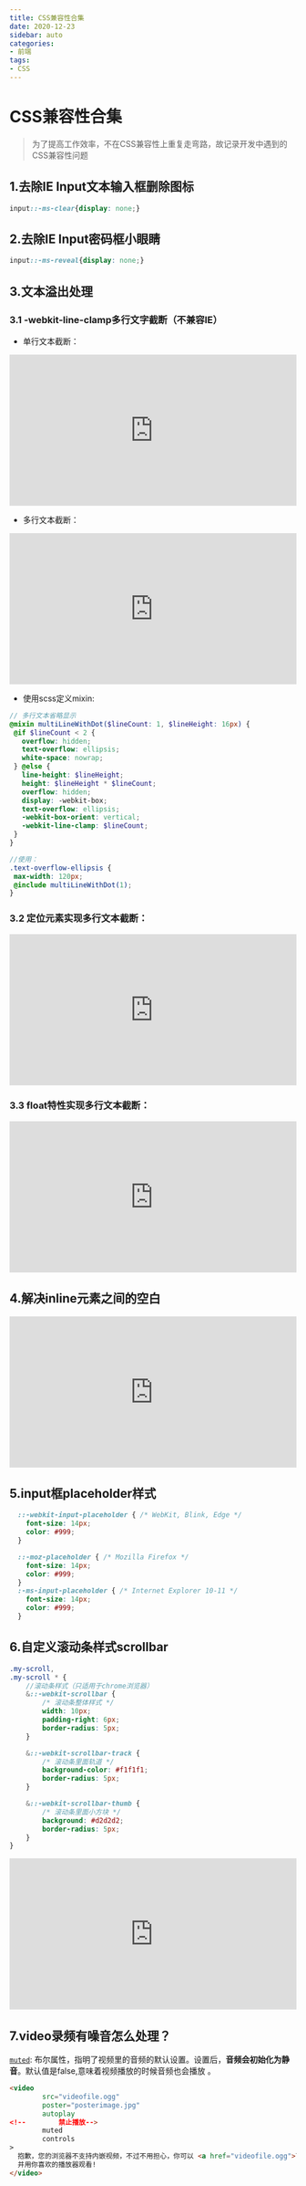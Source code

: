 ```yaml
---
title: CSS兼容性合集
date: 2020-12-23
sidebar: auto
categories: 
- 前端
tags: 
- CSS
---
```


# CSS兼容性合集

>为了提高工作效率，不在CSS兼容性上重复走弯路，故记录开发中遇到的CSS兼容性问题

## 1.去除IE Input文本输入框删除图标
```css
input::-ms-clear{display: none;}
```
## 2.去除IE Input密码框小眼睛
```css
input::-ms-reveal{display: none;}
```

## 3.文本溢出处理
### 3.1 -webkit-line-clamp多行文字截断（不兼容IE）
+ 单行文本截断：
<iframe height="265" style="width: 100%;" scrolling="no" title="单行文本截断" src="https://codepen.io/keekuun/embed/gNEJOJ?height=265&theme-id=light&default-tab=html,result" frameborder="no" loading="lazy" allowtransparency="true" allowfullscreen="true">
  See the Pen <a href='https://codepen.io/keekuun/pen/gNEJOJ'>单行文本截断</a> by Keekuun
  (<a href='https://codepen.io/keekuun'>@keekuun</a>) on <a href='https://codepen.io'>CodePen</a>.
</iframe>

+ 多行文本截断：
<iframe height="265" style="width: 100%;" scrolling="no" title="-webkit-line-clamp多行文字截断" src="https://codepen.io/keekuun/embed/WqmBpx?height=265&theme-id=light&default-tab=css,result" frameborder="no" loading="lazy" allowtransparency="true" allowfullscreen="true">
  See the Pen <a href='https://codepen.io/keekuun/pen/WqmBpx'>-webkit-line-clamp多行文字截断</a> by Keekuun
  (<a href='https://codepen.io/keekuun'>@keekuun</a>) on <a href='https://codepen.io'>CodePen</a>.
</iframe>

+ 使用scss定义mixin: 
```scss
// 多行文本省略显示
@mixin multiLineWithDot($lineCount: 1, $lineHeight: 16px) {
 @if $lineCount < 2 {
   overflow: hidden;
   text-overflow: ellipsis;
   white-space: nowrap;
 } @else {
   line-height: $lineHeight;
   height: $lineHeight * $lineCount;
   overflow: hidden;
   display: -webkit-box;
   text-overflow: ellipsis;
   -webkit-box-orient: vertical;
   -webkit-line-clamp: $lineCount;
 }
}

//使用：
.text-overflow-ellipsis {
 max-width: 120px;
 @include multiLineWithDot(1);
}
```
### 3.2 定位元素实现多行文本截断：
<iframe height="265" style="width: 100%;" scrolling="no" title="定位元素实现多行文本截断" src="https://codepen.io/keekuun/embed/EBMzLp?height=265&theme-id=light&default-tab=css,result" frameborder="no" loading="lazy" allowtransparency="true" allowfullscreen="true">
  See the Pen <a href='https://codepen.io/keekuun/pen/EBMzLp'>定位元素实现多行文本截断</a> by Keekuun
  (<a href='https://codepen.io/keekuun'>@keekuun</a>) on <a href='https://codepen.io'>CodePen</a>.
</iframe>

### 3.3 float特性实现多行文本截断：
<iframe height="265" style="width: 100%;" scrolling="no" title="float特性实现多行文本截断" src="https://codepen.io/keekuun/embed/OeqYaN?height=265&theme-id=light&default-tab=css,result" frameborder="no" loading="lazy" allowtransparency="true" allowfullscreen="true">
  See the Pen <a href='https://codepen.io/keekuun/pen/OeqYaN'>float特性实现多行文本截断</a> by Keekuun
  (<a href='https://codepen.io/keekuun'>@keekuun</a>) on <a href='https://codepen.io'>CodePen</a>.
</iframe>

## 4.解决inline元素之间的空白
<iframe height="265" style="width: 100%;" scrolling="no" title="CSS3-解决inline元素之间的空白" src="https://codepen.io/keekuun/embed/gOORJNV?height=265&theme-id=light&default-tab=html,result" frameborder="no" loading="lazy" allowtransparency="true" allowfullscreen="true">
  See the Pen <a href='https://codepen.io/keekuun/pen/gOORJNV'>CSS3-解决inline元素之间的空白</a> by Keekuun
  (<a href='https://codepen.io/keekuun'>@keekuun</a>) on <a href='https://codepen.io'>CodePen</a>.
</iframe>

## 5.input框placeholder样式
```css
  ::-webkit-input-placeholder { /* WebKit, Blink, Edge */
    font-size: 14px;
    color: #999;
  }

  ::-moz-placeholder { /* Mozilla Firefox */
    font-size: 14px;
    color: #999;
  }
  :-ms-input-placeholder { /* Internet Explorer 10-11 */
    font-size: 14px;
    color: #999;
  }
```

## 6.自定义滚动条样式scrollbar
```scss
.my-scroll,
.my-scroll * {
	//滚动条样式（只适用于chrome浏览器）
	&::-webkit-scrollbar {
		/* 滚动条整体样式 */
		width: 10px;
		padding-right: 6px;
		border-radius: 5px;
	}

	&::-webkit-scrollbar-track {
		/* 滚动条里面轨道 */
		background-color: #f1f1f1;
		border-radius: 5px;
	}

	&::-webkit-scrollbar-thumb {
		/* 滚动条里面小方块 */
		background: #d2d2d2;
		border-radius: 5px;
	}
}
```

<iframe height="265" style="width: 100%;" scrolling="no" title="CSS3-chrome浏览器滚动条样式" src="https://codepen.io/keekuun/embed/yLyXjrb?height=265&theme-id=light&default-tab=css,result" frameborder="no" loading="lazy" allowtransparency="true" allowfullscreen="true">
  See the Pen <a href='https://codepen.io/keekuun/pen/yLyXjrb'>CSS3-chrome浏览器滚动条样式</a> by Keekuun
  (<a href='https://codepen.io/keekuun'>@keekuun</a>) on <a href='https://codepen.io'>CodePen</a>.
</iframe>


## 7.video录频有噪音怎么处理？
[`muted`](https://developer.mozilla.org/zh-CN/docs/Web/HTML/Element/video): 布尔属性，指明了视频里的音频的默认设置。设置后，**音频会初始化为静音**。默认值是false,意味着视频播放的时候音频也会播放 。
```html
<video 
        src="videofile.ogg"
        poster="posterimage.jpg"
        autoplay
<!--        禁止播放-->
        muted
        controls 
>
  抱歉，您的浏览器不支持内嵌视频，不过不用担心，你可以 <a href="videofile.ogg">下载</a>
  并用你喜欢的播放器观看!
</video>
```
